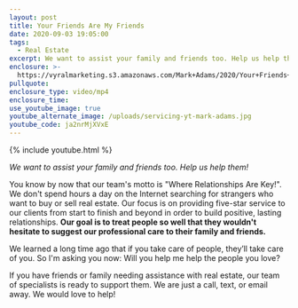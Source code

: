 ```yaml
---
layout: post
title: Your Friends Are My Friends
date: 2020-09-03 19:05:00
tags:
  - Real Estate
excerpt: We want to assist your family and friends too. Help us help them!
enclosure: >-
  https://vyralmarketing.s3.amazonaws.com/Mark+Adams/2020/Your+Friends+Are+My+Friends.mp4
pullquote:
enclosure_type: video/mp4
enclosure_time:
use_youtube_image: true
youtube_alternate_image: /uploads/servicing-yt-mark-adams.jpg
youtube_code: ja2nrMjXVxE
---
```

{% include youtube.html %}

*We want to assist your family and friends too. Help us help them\!*

You know by now that our team's motto is "Where Relationships Are Key\!". We don't spend hours a day on the Internet searching for strangers who want to buy or sell real estate. Our focus is on providing five-star service to our clients from start to finish and beyond in order to build positive, lasting relationships. **Our goal is to treat people so well that they wouldn't hesitate to suggest our professional care to their family and friends.**

We learned a long time ago that if you take care of people, they’ll take care of you. So I'm asking you now: Will you help me help the people you love?&nbsp;

If you have friends or family needing assistance with real estate, our team of specialists is ready to support them. We are just a call, text, or email away. We would love to help\!
